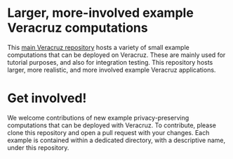 # Larger, more-involved example Veracruz computations

This [main Veracruz repository](https://github.com/veracruz-project/veracruz) hosts a variety of small example computations that can be deployed on Veracruz.
These are mainly used for tutorial purposes, and also for integration testing.
This repository hosts larger, more realistic, and more involved example Veracruz applications.

# Get involved!

We welcome contributions of new example privacy-preserving computations that can be deployed with Veracruz.
To contribute, please clone this repository and open a pull request with your changes.
Each example is contained within a dedicated directory, with a descriptive name, under this repository.
